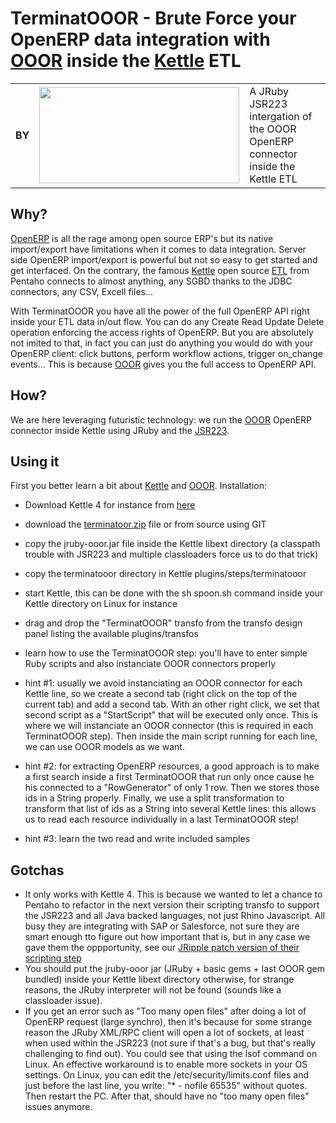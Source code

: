 TerminatOOOR - Brute Force your OpenERP data integration with [OOOR](http://github.com/rvalyi/ooor) inside the [Kettle](http://www.pentaho.com/products/demos/PDI_overview/PDI_overview.html) ETL
====

<table>
    <tr>
        <td><b>BY</b></td>
        <td><a href="http://www.akretion.com" title="Akretion - open source to spin the world"><img src="http://sites.google.com/a/akretion.com/assetserver/_/rsrc/1276813508598/home/logo.png?height=154&width=320" width="320px" height="154px" /></a></td>
        <td>
A JRuby JSR223 intergation of the OOOR OpenERP connector inside the Kettle ETL
        </td>
    </tr>
</table>


Why?
------------

[OpenERP](http://openerp.com/) is all the rage among open source ERP's but its native import/export have limitations when it comes to data integration. Server side OpenERP import/export is powerful but not so easy to get started and get interfaced. On the contrary, the famous [Kettle](http://www.pentaho.com/products/demos/PDI_overview/PDI_overview.html) open source [ETL](http://en.wikipedia.org/wiki/Extract,_transform,_load) from Pentaho connects to almost anything, any SGBD thanks to the JDBC connectors, any CSV, Excell files...

With TerminatOOOR you have all the power of the full OpenERP API right inside your ETL data in/out flow. You can do any Create Read Update Delete operation enforcing the access rights of OpenERP. But you are absolutely not imited to that, in fact you can just do anything you would do with your OpenERP client: click buttons, perform workflow actions, trigger on_change events... This is because [OOOR](http://github.com/rvalyi/ooor) gives you the full access to OpenERP API.


How?
------------

We are here leveraging futuristic technology: we run the [OOOR](http://github.com/rvalyi/ooor) OpenERP connector inside Kettle using JRuby and the [JSR223](http://java.sun.com/developer/technicalArticles/J2SE/Desktop/scripting/).


Using it
------------

First you better learn a bit about [Kettle](http://kettle.pentaho.org/) and [OOOR](http://github.com/rvalyi/ooor).
Installation:

*  Download Kettle 4 for instance from [here](http://ci.pentaho.com/view/Data%20Integration/job/Kettle/lastSuccessfulBuild/artifact/Kettle/)
*  download the [terminatoor.zip](http://github.com/rvalyi/terminatooor/downloads) file or from source using GIT
*  copy the jruby-ooor.jar file inside the Kettle libext directory (a classpath trouble with JSR223 and multiple classloaders force us to do that trick)
*  copy the terminatooor directory in Kettle plugins/steps/terminatooor
*  start Kettle, this can be done with the sh spoon.sh command inside your Kettle directory on Linux for instance
*  drag and drop the "TerminatOOOR" transfo from the transfo design panel listing the available plugins/transfos
*  learn how to use the TerminatOOOR step: you'll have to enter simple Ruby scripts and also instanciate OOOR connectors properly


*  hint #1: usually we avoid instanciating an OOOR connector for each Kettle line, so we create a second tab (right click on the top of the current tab) and add a second tab. With an other right click, we set that second script as a "StartScript" that
will be executed only once. This is where we will instanciate an OOOR connector (this is required in each TerminatOOOR step). Then inside the main script running for each line, we can use OOOR models as we want.
*  hint #2: for extracting OpenERP resources, a good approach is to make a first search inside a first TerminatOOOR that run only once cause he his connected to a "RowGenerator" of only 1 row. Then we stores those ids in a String properly. Finally,
we use a split transformation to transform that list of ids as a String into several Kettle lines: this allows us to read each resource individually in a last TerminatOOOR step!
*  hint #3: learn the two read and write included samples



Gotchas
------------

- It only works with Kettle 4. This is because we wanted to let a chance to Pentaho to refactor in the next version their scripting transfo to support the JSR223 and all Java backed languages, not just Rhino Javascript. All busy they are integrating with SAP or Salesforce, not sure they are smart enough tto figure out how important that is, but in any case we gave them the oppportunity, see our [JRipple patch version of their scripting step](http://github.com/rvalyi/jripple)
- You should put the jruby-ooor jar (JRuby + basic gems + last OOOR gem bundled) inside your Kettle libext directory otherwise, for strange reasons, the JRuby interpreter will not be found (sounds like a classloader issue).
- If you get an error such as "Too many open files" after doing a lot of OpenERP request (large synchro), then it's because for some strange reason the JRuby XML/RPC client will open a lot of sockets, at least when used within the JSR223 (not sure if that's a bug, but that's really challenging to find out). You could see that using the lsof command on Linux. An effective workaround is to enable more sockets in your OS settings. On Linux, you can edit the /etc/security/limits.conf files and just before the last line, you write: "* - nofile 65535" without quotes. Then restart the PC. After that, should have no "too many open files" issues anymore.